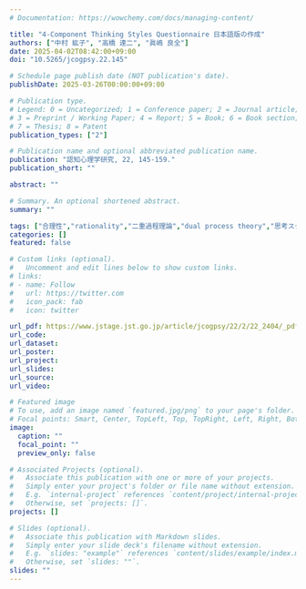 ```yaml
---
# Documentation: https://wowchemy.com/docs/managing-content/

title: "4-Component Thinking Styles Questionnaire 日本語版の作成"
authors: ["中村 紘子", "高橋 達二", "眞嶋 良全"]
date: 2025-04-02T08:42:00+09:00
doi: "10.5265/jcogpsy.22.145"

# Schedule page publish date (NOT publication's date).
publishDate: 2025-03-26T00:00:00+09:00

# Publication type.
# Legend: 0 = Uncategorized; 1 = Conference paper; 2 = Journal article;
# 3 = Preprint / Working Paper; 4 = Report; 5 = Book; 6 = Book section;
# 7 = Thesis; 8 = Patent
publication_types: ["2"]

# Publication name and optional abbreviated publication name.
publication: "認知心理学研究, 22, 145-159."
publication_short: ""

abstract: ""

# Summary. An optional shortened abstract.
summary: ""

tags: ["合理性","rationality","二重過程理論","dual process theory","思考スタイル","thinking style"]
categories: []
featured: false

# Custom links (optional).
#   Uncomment and edit lines below to show custom links.
# links:
# - name: Follow
#   url: https://twitter.com
#   icon_pack: fab
#   icon: twitter

url_pdf: https://www.jstage.jst.go.jp/article/jcogpsy/22/2/22_2404/_pdf/-char/ja
url_code:
url_dataset:
url_poster:
url_project:
url_slides:
url_source:
url_video:

# Featured image
# To use, add an image named `featured.jpg/png` to your page's folder. 
# Focal points: Smart, Center, TopLeft, Top, TopRight, Left, Right, BottomLeft, Bottom, BottomRight.
image:
  caption: ""
  focal_point: ""
  preview_only: false

# Associated Projects (optional).
#   Associate this publication with one or more of your projects.
#   Simply enter your project's folder or file name without extension.
#   E.g. `internal-project` references `content/project/internal-project/index.md`.
#   Otherwise, set `projects: []`.
projects: []

# Slides (optional).
#   Associate this publication with Markdown slides.
#   Simply enter your slide deck's filename without extension.
#   E.g. `slides: "example"` references `content/slides/example/index.md`.
#   Otherwise, set `slides: ""`.
slides: ""
---
```

